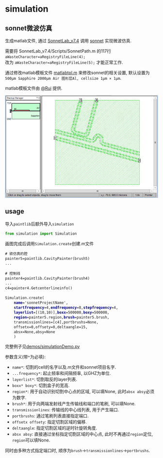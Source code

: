 # simulation

## sonnet微波仿真

生成matlab文件, 通过 [SonnetLab_v7.4](http://www.sonnetsoftware.com/support/sonnet-suites/sonnetlab.html) 调用 [sonnet](http://www.sonnetsoftware.com/) 实现微波仿真.

需要将 SonnetLab_v7.4/Scripts/SonnetPath.m 的117行 `aWasteCharacter=aRegistryFileLine(4);`  
改为 `aWasteCharacter=aRegistryFileLine(5);` 才能正常工作.

通过修改matlab模板文件 [matlabtpl.m](https://github.com/zhaouv/sqc-painter/blob/master/matlabtpl.m) 来修改sonnet的相关设置, 默认设置为`500μm Sapphire 2000μm Air 图形层Al, cellsize 1μm × 1μm`.

matlab模板文件由 [@Rui](https://github.com/richardvancouver) 提供.

![](img_md/sonnetpic.png)

## usage

导入`paintlib`后额外导入`simulation`
```python
from simulation import Simulation
```

画图完成后调用`Simulation.create`创建.m文件

<pre v-pre="" data-lang="python"><code class="lang-python"># 欲仿真的腔
painter5=paintlib.CavityPainter(brush5)
...

# 控制线
painter4=paintlib.CavityPainter(brush4)
...
c4=painter4.Getcenterlineinfo()

Simulation.create(
    <span style="font-weight: bold;color:navy">name</span>='sonnetProjectName',
    <span style="font-weight: bold;color:navy">startfrequency</span>=4,<span style="font-weight: bold;color:navy">endfrequency</span>=8,<span style="font-weight: bold;color:navy">stepfrequency</span>=4,
    <span style="font-weight: bold;color:navy">layerlist</span>=[(10,10)],<span style="font-weight: bold;color:navy">boxx</span>=500000,<span style="font-weight: bold;color:navy">boxy</span>=500000,
    <span style="font-weight: bold;color:navy">region</span>=painter5.region,<span style="font-weight: bold;color:navy">brush</span>=painter5.brush,
    transmissionlines=[c4],portbrushs=None,
    offsetx=0,offsety=0,deltaangle=15,
    absx=None,absy=None
    )
</code></pre>

完整例子见[demos/simulationDemo.py](https://github.com/zhaouv/sqc-painter/blob/master/demos/simulationDemo.py)

参数含义(带`*`为必填):
+ `name*`: 切割的cell的名字以及.m文件和sonnet项目名字.
+ `...frequency*`: 起止频率和间隔频率, 以GHZ为单位.
+ `layerlist*`: 切割取反的layer列表.
+ `boxx* boxy*`: 切割盒子的宽高.
+ `region*`: 用于自动识别切割中心点的区域, 可以填None, 此时`absx absy`必须为数字.
+ `brush*`: 用于向两端发射线产生传输线和端口的笔刷, 可以填None.
+ `transmissionlines`: 传输线的中心线列表, 用于产生端口.
+ `portbrushs`: 通过笔刷列表直接指定端口.
+ `offsetx offsety`: 指定切割区域的偏移.
+ `deltaangle`: 指定切割区域的逆时针旋转角度.
+ `absx absy`: 直接通过坐标指定切割区域的中心点, 此时不再通过`region`定位, `region`可以填None.

同时由多种方式指定端口时, 顺序为`brush`->`transmissionlines`->`portbrushs`.